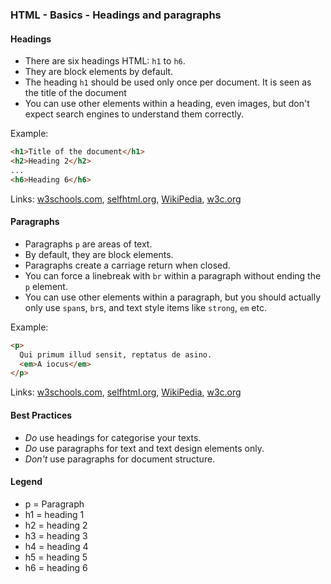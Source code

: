 ### HTML - Basics - Headings and paragraphs

#### Headings

* There are six headings HTML: `h1` to `h6`.
* They are block elements by default.
* The heading `h1` should be used only once per document.
  It is seen as the title of the document
* You can use other elements within a heading, even images,
  but don't expect search engines to understand them correctly.

Example:
``` html
<h1>Title of the document</h1>
<h2>Heading 2</h2>
...
<h6>Heading 6</h6>
```

Links:
[w3schools.com](http://www.w3schools.com/tags/tag_hn.asp),
[selfhtml.org](https://wiki.selfhtml.org/wiki/H1),
[WikiPedia](https://en.wikipedia.org/wiki/HTML_element#h1_tag),
[w3c.org](https://www.w3.org/TR/html5/sections.html#the-h1,-h2,-h3,-h4,-h5,-and-h6-elements)

#### Paragraphs

* Paragraphs `p` are areas of text.
* By default, they are block elements.
* Paragraphs create a carriage return when closed.
* You can force a linebreak with `br` within a paragraph
  without ending the `p` element.
* You can use other elements within a paragraph, but you
  should actually only use `span`s, `br`s, and text
  style items like `strong`, `em` etc.
  
Example:
``` html
<p>
  Qui primum illud sensit, reptatus de asino.
  <em>A iocus</em>
</p>
```

Links:
[w3schools.com](http://www.w3schools.com/tags/tag_p.asp),
[selfhtml.org](https://wiki.selfhtml.org/wiki/P),
[WikiPedia](https://en.wikipedia.org/wiki/HTML_element#p_tag),
[w3c.org](https://www.w3.org/TR/html5/grouping-content.html#the-p-element)

#### Best Practices

* _Do_ use headings for categorise your texts.
* _Do_ use paragraphs for text and text design elements only.
* _Don't_ use paragraphs for document structure.

#### Legend

* p = Paragraph
* h1 = heading 1 
* h2 = heading 2 
* h3 = heading 3 
* h4 = heading 4 
* h5 = heading 5 
* h6 = heading 6 